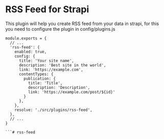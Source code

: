 # RSS Feed for Strapi

This plugin will help you create RSS feed from your data in strapi, for this you need to configure the plugin in config/plugins.js

```
module.exports = {
  // ...
  'rss-feed': {
    enabled: true,
    config: {
      title: 'Your site name',
      description: 'Best site in the world',
      link: 'https://example.com',
      contentTypes: {
        publication: {
          title: 'Title',
          description: 'Description',
          link: 'https://example.com/post/${id}'
        }
      },
    },
    resolve: './src/plugins/rss-feed',
  },
  // ...
}

```# rss-feed
